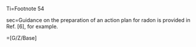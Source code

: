 Ti=Footnote 54

sec=Guidance on the preparation of an action plan for radon is provided in Ref. [6], for example.

=[G/Z/Base]
